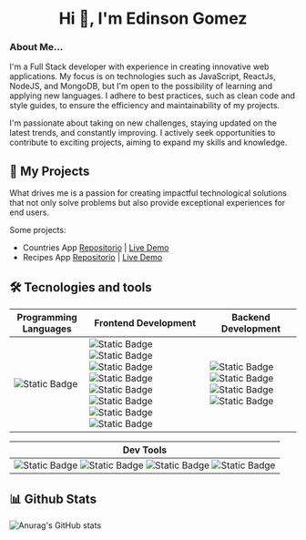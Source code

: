 <h1 align="center">Hi 👋, I'm Edinson Gomez</h1>
<h3>About Me...</h3>
<p align="left">
  I'm a Full Stack developer with experience in creating innovative web applications. My focus is on technologies such as JavaScript, ReactJs, NodeJS, and MongoDB, but I'm open to the possibility of learning and applying new languages. I adhere to best practices, such as clean code and style guides, to ensure the efficiency and maintainability of my projects.
</p>

<p align="left">
   I'm passionate about taking on new challenges, staying updated on the latest trends, and constantly improving. I actively seek opportunities to contribute to exciting projects, aiming to expand my skills and knowledge.
</p>

<h2 align="left">🚀 My Projects</h2>

<p>
  What drives me is a passion for creating impactful technological solutions that not only solve problems but also provide exceptional experiences for end users.

  Some projects:
</p>

- Countries App [Repositorio](https://github.com/EdinsonGomez/React-countries-app) | [Live Demo](https://react-countries-app-inky.vercel.app/)
- Recipes App [Repositorio](https://github.com/EdinsonGomez/Recipe-app) | [Live Demo](https://recipe-app-two-cyan.vercel.app/)

## 🛠️ Tecnologies and tools

<table>
  <thead>
    <tr>
      <th>Programming Languages</th>
      <th>Frontend Development</th>
      <th>Backend Development</th>
    </tr>
  </thead>
  <tbody>
    <tr>
      <td>
        <img alt="Static Badge" src="https://img.shields.io/badge/JAVASCRIPT-%22%22?logo=javascript&labelColor=rgba(0%2C0%2C0%2C.7)&color=rgba(0%2C0%2C0%2C.7)">
      </td>
      <td>
        <img alt="Static Badge" src="https://img.shields.io/badge/HTML-%22%22?logo=html5&logoColor=white&labelColor=%23E34F26&color=%23E34F26">
        <img alt="Static Badge" src="https://img.shields.io/badge/CSS-%22%22?logo=css3&logoColor=white&labelColor=%231572B6&color=%231572B6">
        <img alt="Static Badge" src="https://img.shields.io/badge/REACT-%22%22?logo=react&labelColor=rgba(0%2C0%2C0%2C.7)&color=rgba(0%2C0%2C0%2C.7)">
        <img alt="Static Badge" src="https://img.shields.io/badge/REDUX-%22%22?logo=redux&logoColor=white&labelColor=%23764ABC&color=%23764ABC">
        <img alt="Static Badge" src="https://img.shields.io/badge/MATERIAL_UI-%22%22?logo=mui&logoColor=white&labelColor=%23007FFF&color=%23007FFF">
        <img alt="Static Badge" src="https://img.shields.io/badge/BOOTSTRAP-%22%22?logo=bootstrap&logoColor=white&labelColor=%237952B3&color=%237952B3">
        <img alt="Static Badge" src="https://img.shields.io/badge/TAILWIND_CSS-%22%22?logo=tailwindcss&logoColor=white&labelColor=%2306B6D4&color=%2306B6D4">
        <img alt="Static Badge" src="https://img.shields.io/badge/SASS-%22%22?logo=sass&logoColor=white&labelColor=%23CC6699&color=%23CC6699">
      </td>
      <td>
        <img alt="Static Badge" src="https://img.shields.io/badge/NODE_JS-%22%22?logo=nodedotjs&logoColor=white&labelColor=%23339933&color=%23339933">
        <img alt="Static Badge" src="https://img.shields.io/badge/EXPRESS_JS-%22%22?logo=express&labelColor=black&color=black">
        <img alt="Static Badge" src="https://img.shields.io/badge/MONGO_DB-%22%22?logo=mongodb&labelColor=rgba(0%2C0%2C0%2C.2)&color=%2347A248">
        <img alt="Static Badge" src="https://img.shields.io/badge/SOCKET_IO-%22%22?logo=socketdotio&logoColor=white&labelColor=%23010101&color=%23010101">
      </td>
    </tr>
  </tbody>
</table>
<table>
  <thead>
    <tr>
      <th>Dev Tools</th>
    </tr>
  </thead>
  <tbody>
    <tr>
      <td>
        <img alt="Static Badge" src="https://img.shields.io/badge/GIT-%22%22?logo=git&logoColor=white&labelColor=%23F05032&color=%23F05032">
        <img alt="Static Badge" src="https://img.shields.io/badge/VS_CODE-%22%22?logo=visualstudiocode&logoColor=white&labelColor=%23007ACC&color=%23007ACC">
        <img alt="Static Badge" src="https://img.shields.io/badge/POSTMAN-%22%22?logo=postman&logoColor=white&labelColor=%23FF6C37&color=%23FF6C37">
        <img alt="Static Badge" src="https://img.shields.io/badge/VERCEL-%22%22?logo=vercel&logoColor=white&labelColor=%23000000&color=%23000000">
      </td>
    </tr>
  </tbody>
</table>

## 📊 Github Stats
![Anurag's GitHub stats](https://github-readme-stats.vercel.app/api/top-langs/?username=EdinsonGomez&layout=compact&theme=react)
